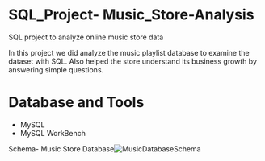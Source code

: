 # SQL_Project- Music_Store-Analysis
SQL project to analyze online music store data

In this project we did analyze the music playlist database to examine the dataset with SQL. Also helped the store understand its business growth by answering simple questions.
# Database and Tools

* MySQL
* MySQL WorkBench


Schema- Music Store Database![MusicDatabaseSchema](https://github.com/user-attachments/assets/67d1bf65-539c-47a2-a90d-cfff806978dc)
